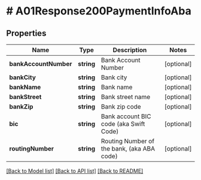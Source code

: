 # # A01Response200PaymentInfoAba

## Properties

Name | Type | Description | Notes
------------ | ------------- | ------------- | -------------
**bankAccountNumber** | **string** | Bank Account Number | [optional]
**bankCity** | **string** | Bank city | [optional]
**bankName** | **string** | Bank name | [optional]
**bankStreet** | **string** | Bank street name | [optional]
**bankZip** | **string** | Bank zip code | [optional]
**bic** | **string** | Bank account BIC code (aka Swift Code) | [optional]
**routingNumber** | **string** | Routing Number of the bank, (aka ABA code) | [optional]

[[Back to Model list]](../../README.md#models) [[Back to API list]](../../README.md#endpoints) [[Back to README]](../../README.md)

